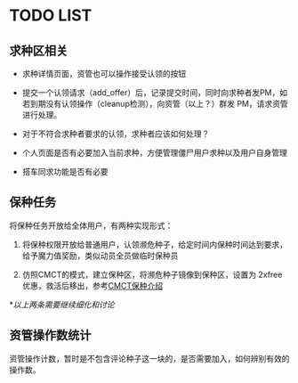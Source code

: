 # TODO LIST

## 求种区相关

+ 求种详情页面，资管也可以操作接受认领的按钮

+ 提交一个认领请求（add_offer）后，记录提交时间，同时向求种者发PM，如若到期没有认领操作（cleanup检测），向资管（以上？）群发 PM，请求资管进行处理。

+ 对于不符合求种者要求的认领，求种者应该如何处理？

+ 个人页面是否有必要加入当前求种，方便管理僵尸用户求种以及用户自身管理

+ 搭车同求功能是否有必要


## 保种任务

将保种任务开放给全体用户，有两种实现形式：

1. 将保种权限开放给普通用户，认领濒危种子，给定时间内保种时间达到要求，给予魔力值奖励，类似动员全员做临时保种员

2. 仿照CMCT的模式，建立保种区，将濒危种子镜像到保种区，设置为 2xfree 优惠，救活后移出，参考[CMCT保种介绍](https://hdcmct.org/forums.php?action=viewtopic&forumid=2&topicid=20)

**以上两条需要继续细化和讨论*


## 资管操作数统计

资管操作计数，暂时是不包含评论种子这一块的，是否需要加入，如何辨别有效的操作数。

